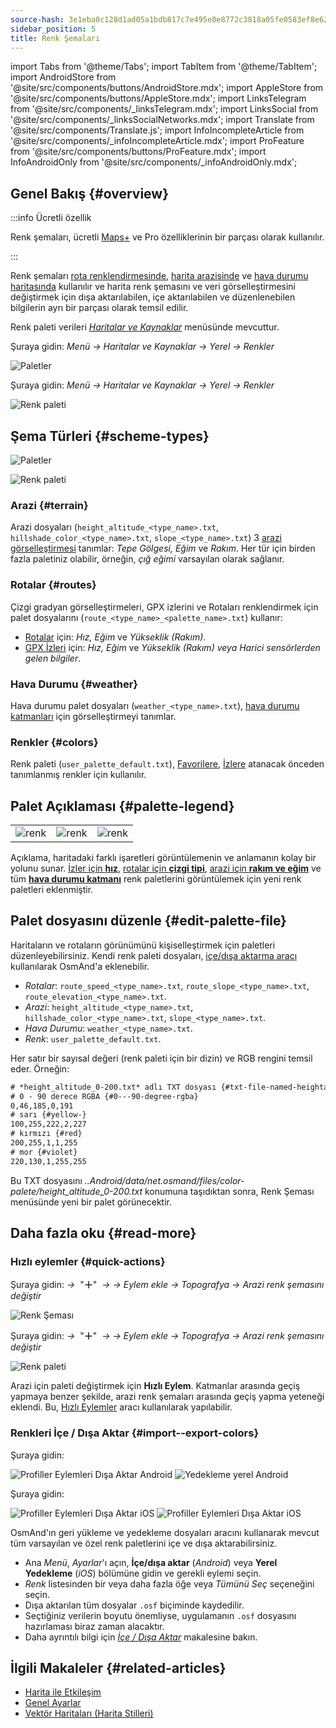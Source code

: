 ```yaml
---
source-hash: 3e1eba0c128d1ad05a1bdb817c7e495e0e8772c3818a05fe0583ef8e6277b1c5
sidebar_position: 5
title: Renk Şemaları
---
```

import Tabs from '@theme/Tabs';
import TabItem from '@theme/TabItem';
import AndroidStore from '@site/src/components/buttons/AndroidStore.mdx';
import AppleStore from '@site/src/components/buttons/AppleStore.mdx';
import LinksTelegram from '@site/src/components/_linksTelegram.mdx';
import LinksSocial from '@site/src/components/_linksSocialNetworks.mdx';
import Translate from '@site/src/components/Translate.js';
import InfoIncompleteArticle from '@site/src/components/_infoIncompleteArticle.mdx';
import ProFeature from '@site/src/components/buttons/ProFeature.mdx';
import InfoAndroidOnly from '@site/src/components/_infoAndroidOnly.mdx';



## Genel Bakış {#overview}

:::info Ücretli özellik

Renk şemaları, ücretli [Maps+](../purchases/index.md) ve Pro <ProFeature /> özelliklerinin bir parçası olarak kullanılır.

:::

Renk şemaları [rota renklendirmesinde](#routes), [harita arazisinde](#terrain) ve [hava durumu haritasında](#weather) kullanılır ve harita renk şemasını ve veri görselleştirmesini değiştirmek için dışa aktarılabilen, içe aktarılabilen ve düzenlenebilen bilgilerin ayrı bir parçası olarak temsil edilir.

Renk paleti verileri [*Haritalar ve Kaynaklar*](../personal/maps-resources.md#local-menu) menüsünde mevcuttur.

<Tabs groupId="operating-systems" queryString="current-os">

<TabItem value="android" label="Android">

Şuraya gidin: *Menü → Haritalar ve Kaynaklar → Yerel → Renkler*

![Paletler](@site/static/img/personal/color-schemes/colors.png)

</TabItem>

<TabItem value="ios" label="iOS">

Şuraya gidin: *Menü → Haritalar ve Kaynaklar → Yerel → Renkler*

![Renk paleti](@site/static/img/personal/color-schemes/color_palette_ios.png)

</TabItem>

</Tabs>


## Şema Türleri {#scheme-types}

<Tabs groupId="operating-systems" queryString="current-os">

<TabItem value="android" label="Android">

![Paletler](@site/static/img/personal/color-schemes/palette.png)

</TabItem>

<TabItem value="ios" label="iOS">

![Renk paleti](@site/static/img/personal/color-schemes/color_altitude.png)

</TabItem>

</Tabs>


### Arazi {#terrain}

Arazi dosyaları (`height_altitude_<type_name>.txt`, `hillshade_color_<type_name>.txt`, `slope_<type_name>.txt`) 3 [arazi görselleştirmesi](../plugins/topography.md#hillshade-slope-and-altitude-layers) tanımlar: *Tepe Gölgesi, Eğim* ve *Rakım*. Her tür için birden fazla paletiniz olabilir, örneğin, *çığ eğimi* varsayılan olarak sağlanır.

### Rotalar {#routes}

Çizgi gradyan görselleştirmeleri, GPX izlerini ve Rotaları renklendirmek için palet dosyalarını (`route_<type_name>_<palette_name>.txt`) kullanır:

- [Rotalar](../navigation/guidance/map-during-navigation.md#color) için: *Hız, Eğim* ve *Yükseklik (Rakım)*.
- [GPX İzleri](../map/tracks/appearance#track-colors-in-gpx-files) için: *Hız, Eğim* ve *Yükseklik (Rakım) veya Harici sensörlerden gelen bilgiler*.

### Hava Durumu {#weather}

Hava durumu palet dosyaları (`weather_<type_name>.txt`), [hava durumu katmanları](../plugins/weather.md#weather-layers) için görselleştirmeyi tanımlar.

### Renkler {#colors}

Renk paleti (`user_palette_default.txt`), [Favorilere](./favorites.md), [İzlere](./tracks/) atanacak önceden tanımlanmış renkler için kullanılır.


## Palet Açıklaması {#palette-legend}

<table class="image">
    <tr>
        <td><img src={require('@site/static/img/personal/color-schemes/legend.png').default} alt="renk"/></td>
        <td><img src={require('@site/static/img/personal/color-schemes/legend_1.png').default} alt="renk"/></td>
        <td><img src={require('@site/static/img/personal/color-schemes/legend_2.png').default} alt="renk"/></td>
    </tr>
</table>


Açıklama, haritadaki farklı işaretleri görüntülemenin ve anlamanın kolay bir yolunu sunar. [İzler için **hız**](../map/tracks/appearance#track-colors-in-gpx-files), [rotalar için **çizgi tipi**](../navigation/guidance/map-during-navigation.md#color), [arazi için **rakım ve eğim**](../plugins/topography.md#default-color-scheme) ve tüm [**hava durumu katmanı**](../plugins/weather.md#weather-layers) renk paletlerini görüntülemek için yeni renk paletleri eklenmiştir.


## Palet dosyasını düzenle {#edit-palette-file}

Haritaların ve rotaların görünümünü kişiselleştirmek için paletleri düzenleyebilirsiniz. Kendi renk paleti dosyaları, [içe/dışa aktarma aracı](./import-export.md) kullanılarak OsmAnd'a eklenebilir.

- *Rotalar*: `route_speed_<type_name>.txt`, `route_slope_<type_name>.txt`, `route_elevation_<type_name>.txt`.
- *Arazi*: `height_altitude_<type_name>.txt`, `hillshade_color_<type_name>.txt`, `slope_<type_name>.txt`.
- *Hava Durumu*: `weather_<type_name>.txt`.
- *Renk*: `user_palette_default.txt`.

Her satır bir sayısal değeri (renk paleti için bir dizin) ve RGB rengini temsil eder. Örneğin:

```xml
# *height_altitude_0-200.txt* adlı TXT dosyası {#txt-file-named-heightaltitude0-200txt}
# 0 - 90 derece RGBA {#0---90-degree-rgba}
0,46,185,0,191
# sarı {#yellow-}
100,255,222,2,227
# kırmızı {#red}
200,255,1,1,255
# mor {#violet}
220,130,1,255,255

```

Bu TXT dosyasını *..Android/data/net.osmand/files/color-palete/height_altitude_0-200.txt* konumuna taşıdıktan sonra, Renk Şeması menüsünde yeni bir palet görünecektir.


## Daha fazla oku {#read-more}

### Hızlı eylemler {#quick-actions}

<Tabs groupId="operating-systems" queryString="current-os">

<TabItem value="android" label="Android">

Şuraya gidin: *<Translate ios="true" ids="shared_string_menu,layer_map_appearance,shared_string_buttons,custom_buttons"/> →*&nbsp;  "**＋**"  &nbsp;*→ <Translate ios="true" ids="add_button"/>*  *→ Eylem ekle → Topografya → Arazi renk şemasını değiştir*

![Renk Şeması](@site/static/img/widgets/color_scheme.png)

</TabItem>

<TabItem value="ios" label="iOS">

Şuraya gidin: *<Translate ios="true" ids="shared_string_menu,layer_map_appearance,shared_string_buttons,custom_buttons"/> →*&nbsp;  "**＋**"  &nbsp;*→ <Translate ios="true" ids="add_button"/>*  *→ Eylem ekle → Topografya → Arazi renk şemasını değiştir*

![Renk paleti](@site/static/img/personal/color-schemes/color_scheme_qa_ios.png)

</TabItem>

</Tabs>

Arazi için paleti değiştirmek için **Hızlı Eylem**. Katmanlar arasında geçiş yapmaya benzer şekilde, arazi renk şemaları arasında geçiş yapma yeteneği eklendi. Bu, [Hızlı Eylemler](../widgets/quick-action.md#configure-map) aracı kullanılarak yapılabilir.


### Renkleri İçe / Dışa Aktar {#import--export-colors}

<Tabs groupId="operating-systems" queryString="current-os">

<TabItem value="android" label="Android">

Şuraya gidin: *<Translate android="true" ids="shared_string_menu,shared_string_settings,import_export,export_to_file"/>*

![Profiller Eylemleri Dışa Aktar Android](@site/static/img/personal/profiles/profile_actions_export_1_andr.png) ![Yedekleme yerel Android](@site/static/img/personal/profiles/profile_actions_export_3_andr.png)

</TabItem>

<TabItem value="ios" label="iOS">

Şuraya gidin: *<Translate ios="true" ids="shared_string_menu,shared_string_settings,local_backup,backup_into_file"/>*

![Profiller Eylemleri Dışa Aktar iOS](@site/static/img/personal/profiles/profile_actions_export_1_ios.png) ![Profiller Eylemleri Dışa Aktar iOS](@site/static/img/personal/profiles/profile_actions_export_3_ios.png)

</TabItem>

</Tabs>

OsmAnd'ın geri yükleme ve yedekleme dosyaları aracını kullanarak mevcut tüm varsayılan ve özel renk paletlerini içe ve dışa aktarabilirsiniz.

- Ana *Menü*, *Ayarlar*'ı açın, **İçe/dışa aktar** (*Android*) veya **Yerel Yedekleme** (*iOS*) bölümüne gidin ve gerekli eylemi seçin.
- *Renk* listesinden bir veya daha fazla öğe veya *Tümünü Seç* seçeneğini seçin.
- Dışa aktarılan tüm dosyalar `.osf` biçiminde kaydedilir.
- Seçtiğiniz verilerin boyutu önemliyse, uygulamanın `.osf` dosyasını hazırlaması biraz zaman alacaktır.
- Daha ayrıntılı bilgi için [*İçe / Dışa Aktar*](../personal/import-export.md) makalesine bakın.


## İlgili Makaleler {#related-articles}

- [Harita ile Etkileşim](../../user/map/interact-with-map.md)
- [Genel Ayarlar](../../user/personal/global-settings.md)
- [Vektör Haritaları (Harita Stilleri)](../../user/map/vector-maps.md)